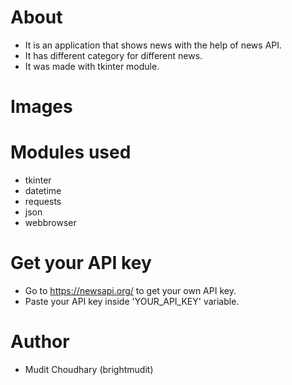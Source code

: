 # About
- It is an application that shows news with the help of news API.
- It has different category for different news.
- It was made with tkinter module.

# Images


# Modules used
- tkinter
- datetime
- requests
- json 
- webbrowser

# Get your API key
- Go to https://newsapi.org/ to get your own API key.
- Paste your API key inside 'YOUR_API_KEY' variable.

# Author
- Mudit Choudhary (brightmudit)